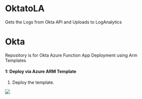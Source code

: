 # OktatoLA
Gets the Logs from Okta API and Uploads to LogAnalytics


# Okta
Repository is for Okta Azure Function App Deployment using Arm Templates


#### 1: Deploy via Azure ARM Template #####
1.  Deploy the template.

<a href="https://portal.azure.com/#create/Microsoft.Template/uri/https%3A%2F%2Fraw.githubusercontent.com%2Frvanaparthi%2FAzureFunction%2Fblob%2Fdevelop%2Fazure-arm-templates%2Fazuredeploy.json" target="_blank">
 <img src="https://aka.ms/deploytoazurebutton""/>

</a>

